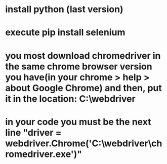 #  install python (last version)
#  execute  pip install selenium
# you most download chromedriver in the same chrome browser version you have(in your chrome > help > about Google Chrome) and then, put it in the location: C:\webdriver
# in your code you must be the next line "driver = webdriver.Chrome('C:\webdriver\chromedriver.exe')"
